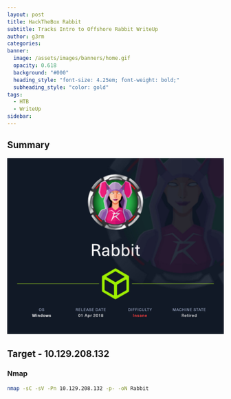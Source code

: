 ```yaml
---
layout: post
title: HackTheBox Rabbit
subtitle: Tracks Intro to Offshore Rabbit WriteUp
author: g3rm
categories: 
banner:
  image: /assets/images/banners/home.gif
  opacity: 0.618
  background: "#000"
  heading_style: "font-size: 4.25em; font-weight: bold;"
  subheading_style: "color: gold"
tags:
  - HTB
  - WriteUp
sidebar:
---
```



## Summary
![](assets/images/posts/2025-03-22-Rabbit/ba89d168fd19f4529127c01bf00fbee3_MD5.jpeg)
## Target - 10.129.208.132
### Nmap
```bash
nmap -sC -sV -Pn 10.129.208.132 -p- -oN Rabbit
```

